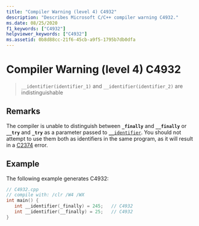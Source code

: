 ```yaml
---
title: "Compiler Warning (level 4) C4932"
description: "Describes Microsoft C/C++ compiler warning C4932."
ms.date: 08/25/2020
f1_keywords: ["C4932"]
helpviewer_keywords: ["C4932"]
ms.assetid: 0b8d88cc-21f6-45cb-a9f5-1795b7db0dfa
---
```

# Compiler Warning (level 4) C4932

> `__identifier(identifier_1)` and `__identifier(identifier_2)` are indistinguishable

## Remarks

The compiler is unable to distinguish between **`_finally`** and **`__finally`** or **`__try`** and **`_try`** as a parameter passed to [`__identifier`](../../extensions/identifier-cpp-cli.md). You should not attempt to use them both as identifiers in the same program, as it will result in a [C2374](../../error-messages/compiler-errors-1/compiler-error-c2374.md) error.

## Example

The following example generates C4932:

```cpp
// C4932.cpp
// compile with: /clr /W4 /WX
int main() {
   int __identifier(_finally) = 245;   // C4932
   int __identifier(__finally) = 25;   // C4932
}
```
